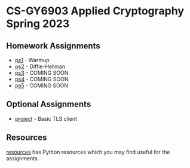 # CS-GY6903 Applied Cryptography Spring 2023

## Homework Assignments

- [ps1](./ps1/) - Warmup
- [ps2](./ps2/) - Diffie-Hellman
- [ps3](./ps3/) - COMING SOON
- [ps4](./ps4/) - COMING SOON
- [ps5](./ps5/) - COMING SOON


## Optional Assignments

- [project](./project/) - Basic TLS client

## Resources

[resources](https://github.com/cs-gy6903/resources) has Python resources which
you may find useful for the assignments.
